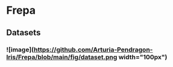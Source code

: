 # Frepa
## Datasets
### ![image](https://github.com/Arturia-Pendragon-Iris/Frepa/blob/main/fig/dataset.png width="100px")
